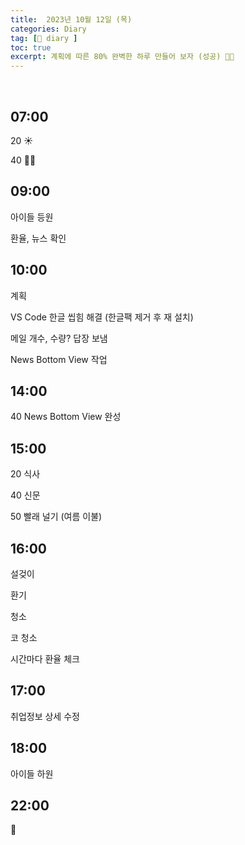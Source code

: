 ```yaml
---
title:  2023년 10월 12일 (목)
categories: Diary
tag: [📒 diary ]
toc: true
excerpt: 계획에 따른 80% 완벽한 하루 만들어 보자 (성공) 🤸🏻
---
```

​
## 07:00

20 ☀️

40 🤸🏻

## 09:00

아이들 등원

환율, 뉴스 확인

## 10:00

계획

VS Code 한글 씹힘 해결 (한글팩 제거 후 재 설치)

메일 개수, 수량? 답장 보냄

News Bottom View 작업

## 14:00

40 News Bottom View 완성

## 15:00

20 식사

40 신문

50 빨래 널기 (여름 이불)

## 16:00

설겆이

환기

청소

코 청소

시간마다 환율 체크

## 17:00

취업정보 상세 수정

## 18:00

아이들 하원

## 22:00

🌙

<br><br><br>